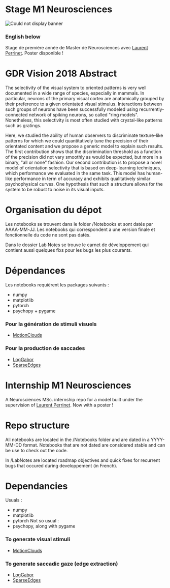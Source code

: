 # Stage M1 Neurosciences
![Could not display banner](https://amidex.univ-amu.fr/sites/amidex.univ-amu.fr/files/logo_amidex-rgb.jpg)
### English below
Stage de première année de Master de Neurosciences avec [Laurent Perrinet](https://laurentperrinet.github.io).
Poster disponible !

# GDR Vision 2018 Abstract
The selectivity of the visual system to oriented patterns is very well documented in a wide range of species, especially in mammals. In particular, neurons of the primary visual cortex are anatomically grouped by their preference to a given orientated visual stimulus. Interactions between such groups of neurons have been successfully modeled using recurrently-connected network of spiking neurons, so called "ring models". Nonetheless, this selectivity is most often studied with crystal-like patterns such as gratings. 

Here, we studied the ability of human observers to discriminate texture-like patterns for which we could quantitatively tune the precision of their orientated content and we propose a generic model to explain such results. The first contribution shows that the discrimination threshold as a function of the precision did not vary smoothly as would be expected, but more in a binary, "all or none" fashion. Our second contribution is to propose a novel model of orientation selectivity that is based on deep-learning techniques, which performance we evaluated in the same task. This model has human-like performance in term of accuracy and exhibits qualitatively similar psychophysical curves. One hypothesis that such a structure allows for the system to be robust to noise in its visual inputs.
# Organisation du dépot
Les notebooks se trouvent dans le folder /Notebooks et sont datés par AAAA-MM-JJ. Les notebooks qui correspondent a une version finale et fonctionnelle du code ne sont pas datés.

Dans le dossier Lab Notes se trouve le carnet de développement qui contient aussi quelques fixs pour les bugs les plus courants.

# Dépendances
Les notebooks requièrent les packages suivants :
* numpy
* matplotlib
* pytorch
* psychopy + pygame
### Pour la génération de stimuli visuels
* [MotionClouds](https://neuralensemble.github.io/MotionClouds/install.html)

### Pour la production de saccades 
* [LogGabor](https://pypi.org/project/LogGabor/)
* [SparseEdges](https://pypi.org/project/SparseEdges/20171205/#description)


# Internship M1 Neurosciences
A Neurosciences MSc. internship repo for a model built under the supervision of [Laurent Perrinet](ttps://invibe.net/LaurentPerrinet/HomePage).
Now with a poster ! 

# Repo structure
All notebooks are located in the /Notebooks folder and are dated in a YYYY-MM-DD format. Notebooks that are not dated are considered stable and can be use to check out the code.

In /LabNotes are located roadmap objectives and quick fixes for recurrent bugs that occured during developpement (in French).

# Dependancies
Usuals :
* numpy
* matplotlib 
* pytorch
Not so usual :
* psychopy, along with pygame
### To generate visual stimuli
* [MotionClouds](http://motionclouds.invibe.net/install.html)
### To generate saccadic gaze (edge extraction)
* [LogGabor](https://pypi.org/project/LogGabor/)
* [SparseEdges](https://pypi.org/project/SparseEdges/20171205/#description)

